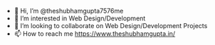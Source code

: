 - 👋 Hi, I’m @theshubhamgupta7576me
- 👀 I’m interested in Web Design/Development
- 💞️ I’m looking to collaborate on Web Design/Development Projects
- 📫 How to reach me https://www.theshubhamgupta.in/

<!---
theshubhamgupta7576me/theshubhamgupta7576me is a ✨ special ✨ repository because its `README.md` (this file) appears on your GitHub profile.
You can click the Preview link to take a look at your changes.
--->

